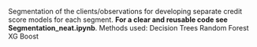 Segmentation of the clients/observations for developing separate credit score models for each segment. 
**For a clear and reusable code see Segmentation_neat.ipynb**. 
Methods used: 
Decision Trees
Random Forest
XG Boost
